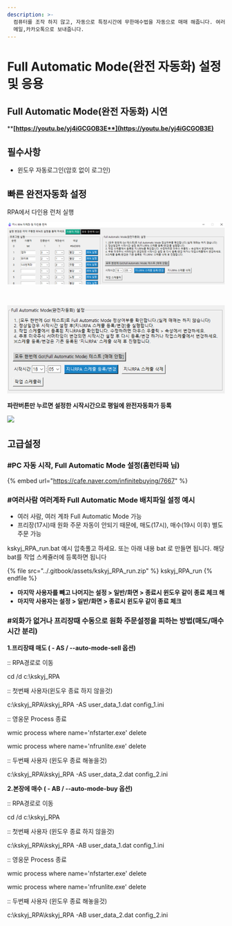 ```yaml
---
description: >-
  컴퓨터를 조작 하지 않고, 자동으로 특정시간에 무한매수법을 자동으로 매매 해줍니다. 여러사람, 여러계좌도 지원하며, 매매내역을
  메일,카카오톡으로 보내줍니다.
---
```


# Full Automatic Mode(완전 자동화) 설정 및 응용

## Full Automatic Mode(완전 자동화) 시연

****[**https://youtu.be/yj4iGCGOB3E**](https://youtu.be/yj4iGCGOB3E)****

## 필수사항

* 윈도우 자동로그인(암호 없이 로그인)



## 빠른 완전자동화 설정 &#x20;



RPA에서 다인용 런처 실행

![](<../.gitbook/assets/image (104).png>)

​

![](<../.gitbook/assets/image (1) (2).png>)



**파란버튼만 누르면 설정한 시작시간으로 평일에 완전자동화가 등록**

![](../.gitbook/assets/풀오토\_자동.gif)









## 고급설정



### **#PC 자동 시작, Full Automatic Mode 설정(홈런타짜 님)**

{% embed url="https://cafe.naver.com/infinitebuying/7667" %}



### **#여러사람 여러계좌 Full Automatic Mode 배치파일 설정 예시**

* 여러 사람, 여러 계좌  Full Automatic Mode 가능
* 프리장(17시)때 원화 주문 자동이 안되기 때문에, 매도(17시), 매수(19시 이후) 별도 주문 가능

kskyj\_RPA\_run.bat 예시 압축풀고 하세요. 또는 아래 내용 bat 로 만들면 됩니다. 해당 bat를 작업 스케쥴러에 등록하면 됩니다

{% file src="../.gitbook/assets/kskyj_RPA_run.zip" %}
kskyj\_RPA\_run
{% endfile %}

* **마지막 사용자를 빼고 나머지는 설정 > 일반/화면 > 종료시 윈도우 같이 종료 체크 해**
* **마지막 사용자는 설정 > 일반/화면 > 종료시 윈도우 같이 종료 체크**





### #외화가 없거나 프리장때 수동으로 원화 주문설정을 피하는 방법(매도/매수 시간 분리)

**1.프리장때 매도 ( - AS / --auto-mode-sell 옵션)**

:: RPA경로로 이동

cd /d c:\kskyj\_RPA

:: 첫번째 사용자(윈도우 종료 하지 않을것)

&#x20;c:\kskyj\_RPA\kskyj\_RPA -AS user\_data\_1.dat config\_1.ini



:: 영웅문 Process 종료&#x20;

wmic process where name='nfstarter.exe' delete&#x20;

wmic process where name='nfrunlite.exe' delete



:: 두번째 사용자 (윈도우 종료 해놓을것)

c:\kskyj\_RPA\kskyj\_RPA -AS user\_data\_2.dat config\_2.ini





**2.본장에 매수 ( - AB / --auto-mode-buy 옵션)**

:: RPA경로로 이동

cd /d c:\kskyj\_RPA

:: 첫번째 사용자 (윈도우 종료 하지 않을것)

&#x20;c:\kskyj\_RPA\kskyj\_RPA -AB user\_data\_1.dat config\_1.ini



:: 영웅문 Process 종료&#x20;

wmic process where name='nfstarter.exe' delete&#x20;

wmic process where name='nfrunlite.exe' delete



:: 두번째 사용자 (윈도우 종료 해놓을것)

c:\kskyj\_RPA\kskyj\_RPA -AB user\_data\_2.dat config\_2.ini
